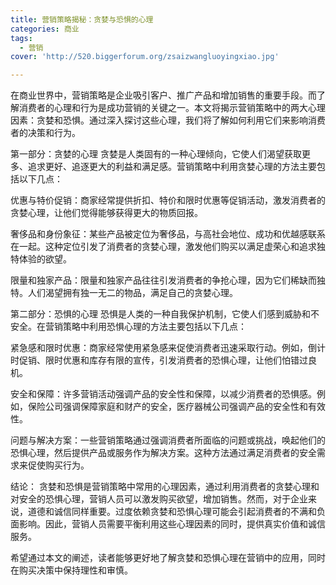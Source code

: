 ```yaml
---
title: 营销策略揭秘：贪婪与恐惧的心理
categories: 商业
tags:
  - 营销
cover: 'http://520.biggerforum.org/zsaizwangluoyingxiao.jpg'

---
```



在商业世界中，营销策略是企业吸引客户、推广产品和增加销售的重要手段。而了解消费者的心理和行为是成功营销的关键之一。本文将揭示营销策略中的两大心理因素：贪婪和恐惧。通过深入探讨这些心理，我们将了解如何利用它们来影响消费者的决策和行为。

第一部分：贪婪的心理
贪婪是人类固有的一种心理倾向，它使人们渴望获取更多、追求更好、追逐更大的利益和满足感。营销策略中利用贪婪心理的方法主要包括以下几点：

优惠与特价促销：商家经常提供折扣、特价和限时优惠等促销活动，激发消费者的贪婪心理，让他们觉得能够获得更大的物质回报。

奢侈品和身份象征：某些产品被定位为奢侈品，与高社会地位、成功和优越感联系在一起。这种定位引发了消费者的贪婪心理，激发他们购买以满足虚荣心和追求独特体验的欲望。

限量和独家产品：限量和独家产品往往引发消费者的争抢心理，因为它们稀缺而独特。人们渴望拥有独一无二的物品，满足自己的贪婪心理。

第二部分：恐惧的心理
恐惧是人类的一种自我保护机制，它使人们感到威胁和不安全。在营销策略中利用恐惧心理的方法主要包括以下几点：

紧急感和限时优惠：商家经常使用紧急感来促使消费者迅速采取行动。例如，倒计时促销、限时优惠和库存有限的宣传，引发消费者的恐惧心理，让他们怕错过良机。

安全和保障：许多营销活动强调产品的安全性和保障，以减少消费者的恐惧感。例如，保险公司强调保障家庭和财产的安全，医疗器械公司强调产品的安全性和有效性。

问题与解决方案：一些营销策略通过强调消费者所面临的问题或挑战，唤起他们的恐惧心理，然后提供产品或服务作为解决方案。这种方法通过满足消费者的安全需求来促使购买行为。

结论：
贪婪和恐惧是营销策略中常用的心理因素，通过利用消费者的贪婪心理和对安全的恐惧心理，营销人员可以激发购买欲望，增加销售。然而，对于企业来说，道德和诚信同样重要。过度依赖贪婪和恐惧心理可能会引起消费者的不满和负面影响。因此，营销人员需要平衡利用这些心理因素的同时，提供真实价值和诚信服务。

希望通过本文的阐述，读者能够更好地了解贪婪和恐惧心理在营销中的应用，同时在购买决策中保持理性和审慎。